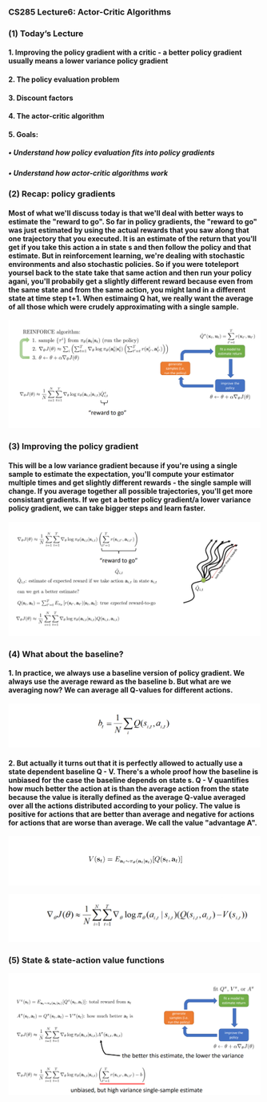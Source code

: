 ### CS285 Lecture6: Actor-Critic Algorithms
### (1) Today’s Lecture
#### 1. Improving the policy gradient with a critic - a better policy gradient usually means a lower variance policy gradient
#### 2. The policy evaluation problem
#### 3. Discount factors
#### 4. The actor-critic algorithm
#### 5. Goals:
##### • Understand how policy evaluation fits into policy gradients  
##### • Understand how actor-critic algorithms work
### (2) Recap: policy gradients
#### Most of what we'll discuss today is that we'll deal with better ways to estimate the "reward to go". So far in policy gradients, the "reward to go" was just estimated by using the actual rewards that you saw along that one trajectory that you executed. It is an estimate of the return that you'll get if you take this action a in state s and then follow the policy and that estimate. But in reinforcement learning, we're dealing with stochastic environments and also stochastic policies. So if you were toteleport yoursel back to the state take that same action and then run your policy agani, you'll probabily get a slightly different reward because even from the same state and from the same action, you might land in a different state at time step t+1. When estimaing Q hat, we really want the average of all those which were crudely approximating with a single sample.
<p align="center">
<img src="/images/88.png"><br/>
</p>

### (3) Improving the policy gradient
#### This will be a low variance gradient because if you're using a single sample to estimate the expectation, you'll compute your estimator multiple times and get slightly different rewards - the single sample will change. If you average together all possible trajectories, you'll get more consistant gradients. If we get a better policy gradient/a lower variance policy gradient, we can take bigger steps and learn faster. 
<p align="center">
<img src="/images/96.png"><br/>
</p>

### (4) What about the baseline?
#### 1. In practice, we always use a baseline version of policy gradient. We always use the average reward as the baseline b. But what are we averaging now? We can average all Q-values for different actions. 
<p align="center">
<img src="/images/99.png"><br/>
</p>

#### 2. But actually it turns out that it is perfectly allowed to actually use a state dependent baseline Q - V. There's a whole proof how the baseline is unbiased for the case the baseline depends on state s. Q - V quantifies how much better the action at is than the average action from the state because the value is iterally defined as the average Q-value averaged over all the actions distributed according to your policy. The value is positive for actions that are better than average and negative for actions for actions that are worse than average. We call the value "advantage A".
<p align="center">
<img src="/images/97.png"><br/>
</p>

<p align="center">
<img src="/images/100.png"><br/>
</p>

### (5) State & state-action value functions
<p align="center">
<img src="/images/98.png"><br/>
</p>





